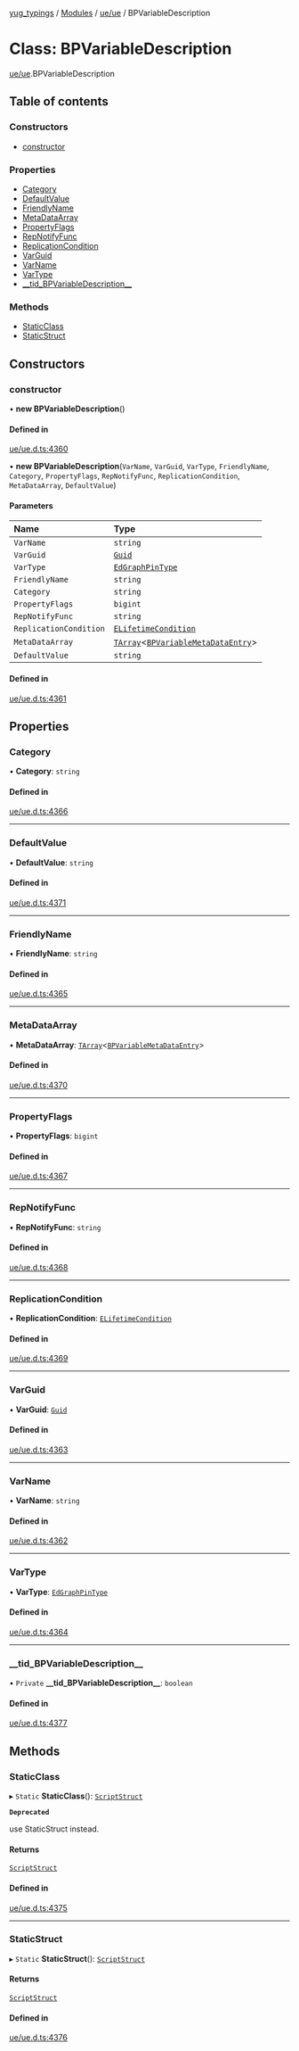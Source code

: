 [yug_typings](../README.md) / [Modules](../modules.md) / [ue/ue](../modules/ue_ue.md) / BPVariableDescription

# Class: BPVariableDescription

[ue/ue](../modules/ue_ue.md).BPVariableDescription

## Table of contents

### Constructors

- [constructor](ue_ue.BPVariableDescription.md#constructor)

### Properties

- [Category](ue_ue.BPVariableDescription.md#category)
- [DefaultValue](ue_ue.BPVariableDescription.md#defaultvalue)
- [FriendlyName](ue_ue.BPVariableDescription.md#friendlyname)
- [MetaDataArray](ue_ue.BPVariableDescription.md#metadataarray)
- [PropertyFlags](ue_ue.BPVariableDescription.md#propertyflags)
- [RepNotifyFunc](ue_ue.BPVariableDescription.md#repnotifyfunc)
- [ReplicationCondition](ue_ue.BPVariableDescription.md#replicationcondition)
- [VarGuid](ue_ue.BPVariableDescription.md#varguid)
- [VarName](ue_ue.BPVariableDescription.md#varname)
- [VarType](ue_ue.BPVariableDescription.md#vartype)
- [\_\_tid\_BPVariableDescription\_\_](ue_ue.BPVariableDescription.md#__tid_bpvariabledescription__)

### Methods

- [StaticClass](ue_ue.BPVariableDescription.md#staticclass)
- [StaticStruct](ue_ue.BPVariableDescription.md#staticstruct)

## Constructors

### constructor

• **new BPVariableDescription**()

#### Defined in

[ue/ue.d.ts:4360](https://github.com/YugMetaverse/yug_typings/blob/25cad34/ue/ue.d.ts#L4360)

• **new BPVariableDescription**(`VarName`, `VarGuid`, `VarType`, `FriendlyName`, `Category`, `PropertyFlags`, `RepNotifyFunc`, `ReplicationCondition`, `MetaDataArray`, `DefaultValue`)

#### Parameters

| Name | Type |
| :------ | :------ |
| `VarName` | `string` |
| `VarGuid` | [`Guid`](ue_ue_s.Guid.md) |
| `VarType` | [`EdGraphPinType`](ue_ue.EdGraphPinType.md) |
| `FriendlyName` | `string` |
| `Category` | `string` |
| `PropertyFlags` | `bigint` |
| `RepNotifyFunc` | `string` |
| `ReplicationCondition` | [`ELifetimeCondition`](../enums/ue_ue.ELifetimeCondition.md) |
| `MetaDataArray` | [`TArray`](../interfaces/ue_puerts.TArray.md)<[`BPVariableMetaDataEntry`](ue_ue.BPVariableMetaDataEntry.md)\> |
| `DefaultValue` | `string` |

#### Defined in

[ue/ue.d.ts:4361](https://github.com/YugMetaverse/yug_typings/blob/25cad34/ue/ue.d.ts#L4361)

## Properties

### Category

• **Category**: `string`

#### Defined in

[ue/ue.d.ts:4366](https://github.com/YugMetaverse/yug_typings/blob/25cad34/ue/ue.d.ts#L4366)

___

### DefaultValue

• **DefaultValue**: `string`

#### Defined in

[ue/ue.d.ts:4371](https://github.com/YugMetaverse/yug_typings/blob/25cad34/ue/ue.d.ts#L4371)

___

### FriendlyName

• **FriendlyName**: `string`

#### Defined in

[ue/ue.d.ts:4365](https://github.com/YugMetaverse/yug_typings/blob/25cad34/ue/ue.d.ts#L4365)

___

### MetaDataArray

• **MetaDataArray**: [`TArray`](../interfaces/ue_puerts.TArray.md)<[`BPVariableMetaDataEntry`](ue_ue.BPVariableMetaDataEntry.md)\>

#### Defined in

[ue/ue.d.ts:4370](https://github.com/YugMetaverse/yug_typings/blob/25cad34/ue/ue.d.ts#L4370)

___

### PropertyFlags

• **PropertyFlags**: `bigint`

#### Defined in

[ue/ue.d.ts:4367](https://github.com/YugMetaverse/yug_typings/blob/25cad34/ue/ue.d.ts#L4367)

___

### RepNotifyFunc

• **RepNotifyFunc**: `string`

#### Defined in

[ue/ue.d.ts:4368](https://github.com/YugMetaverse/yug_typings/blob/25cad34/ue/ue.d.ts#L4368)

___

### ReplicationCondition

• **ReplicationCondition**: [`ELifetimeCondition`](../enums/ue_ue.ELifetimeCondition.md)

#### Defined in

[ue/ue.d.ts:4369](https://github.com/YugMetaverse/yug_typings/blob/25cad34/ue/ue.d.ts#L4369)

___

### VarGuid

• **VarGuid**: [`Guid`](ue_ue_s.Guid.md)

#### Defined in

[ue/ue.d.ts:4363](https://github.com/YugMetaverse/yug_typings/blob/25cad34/ue/ue.d.ts#L4363)

___

### VarName

• **VarName**: `string`

#### Defined in

[ue/ue.d.ts:4362](https://github.com/YugMetaverse/yug_typings/blob/25cad34/ue/ue.d.ts#L4362)

___

### VarType

• **VarType**: [`EdGraphPinType`](ue_ue.EdGraphPinType.md)

#### Defined in

[ue/ue.d.ts:4364](https://github.com/YugMetaverse/yug_typings/blob/25cad34/ue/ue.d.ts#L4364)

___

### \_\_tid\_BPVariableDescription\_\_

• `Private` **\_\_tid\_BPVariableDescription\_\_**: `boolean`

#### Defined in

[ue/ue.d.ts:4377](https://github.com/YugMetaverse/yug_typings/blob/25cad34/ue/ue.d.ts#L4377)

## Methods

### StaticClass

▸ `Static` **StaticClass**(): [`ScriptStruct`](ue_ue.ScriptStruct.md)

**`Deprecated`**

use StaticStruct instead.

#### Returns

[`ScriptStruct`](ue_ue.ScriptStruct.md)

#### Defined in

[ue/ue.d.ts:4375](https://github.com/YugMetaverse/yug_typings/blob/25cad34/ue/ue.d.ts#L4375)

___

### StaticStruct

▸ `Static` **StaticStruct**(): [`ScriptStruct`](ue_ue.ScriptStruct.md)

#### Returns

[`ScriptStruct`](ue_ue.ScriptStruct.md)

#### Defined in

[ue/ue.d.ts:4376](https://github.com/YugMetaverse/yug_typings/blob/25cad34/ue/ue.d.ts#L4376)
